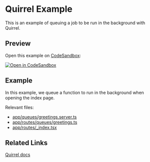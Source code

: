 # Quirrel Example

This is an example of queuing a job to be run in the background with Quirrel.

## Preview

Open this example on [CodeSandbox](https://codesandbox.com):

[![Open in CodeSandbox](https://codesandbox.io/static/img/play-codesandbox.svg)](https://codesandbox.io/s/github/remix-run/examples/tree/main/quirrel)

## Example

In this example, we queue a function to run in the background when opening the index page.

Relevant files:

- [app/queues/greetings.server.ts](app/queues/greetings.server.ts)
- [app/routes/queues/greetings.ts](app/routes/queues/greetings.ts)
- [app/routes/\_index.tsx](app/routes/_index.tsx)

## Related Links

[Quirrel docs](https://docs.quirrel.dev/api/remix)
